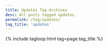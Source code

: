 ```yaml
---
title: Updates Tag Archives
desc: All posts tagged updates.
permalink: /tag/updates/
tag_title: 'updates'
---
```

{% include tagloop.html tag=page.tag_title %}
